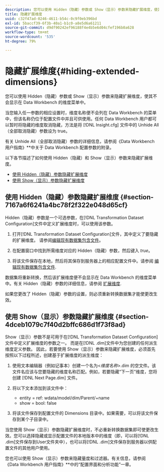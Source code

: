 ```yaml
---
description: 您可以使用 Hidden（隐藏）参数或 Show（显示）参数来隐藏扩展维度，使其不会显示在 Data Workbench 的维度菜单中。
title: 隐藏扩展维度
uuid: c32f47ad-0246-4611-b54c-0c9f0eb396bd
exl-id: 5baccf39-6f3b-40a1-b1c0-a8e5d6a61211
source-git-commit: d9df90242ef96188f4e4b5e6d04cfef196b0a628
workflow-type: tm+mt
source-wordcount: '535'
ht-degree: 79%

---
```


# 隐藏扩展维度{#hiding-extended-dimensions}

您可以使用 Hidden（隐藏）参数或 Show（显示）参数来隐藏扩展维度，使其不会显示在 Data Workbench 的维度菜单中。

当您输入任一参数的相应设置时，维度名称便不会列在 Data Workbench 的菜单中，但该名称仍位于配置文件中并且可供使用。任何 Data Workbench 用户都可以暂时将隐藏的维度取消隐藏，方法是将 [!DNL Insight.cfg] 文件中的 Unhide All（全部取消隐藏）参数设为 true。

有关 Unhide All（全部取消隐藏）参数的详细信息，请参阅《Data Workbench 用户指南》**&#x200B;中关于 Data Workbench 配置参数的附录。

以下各节描述了如何使用 Hidden（隐藏）和 Show（显示）参数来隐藏扩展维度。

* [使用 Hidden（隐藏）参数隐藏扩展维度](../../../../home/c-dataset-const-proc/c-dataset-config-tools/c-hide-dataset-comp/c-hide-ex-dim.md#section-7167a6f6241a4bc78f2f322e048d65cf)
* [使用 Show（显示）参数隐藏扩展维度](../../../../home/c-dataset-const-proc/c-dataset-config-tools/c-hide-dataset-comp/c-hide-ex-dim.md#section-4dceb1079c7f40d2bffc686d1f73f8ad)

## 使用 Hidden（隐藏）参数隐藏扩展维度 {#section-7167a6f6241a4bc78f2f322e048d65cf}

Hidden（隐藏）参数是一个可选参数，在[!DNL Transformation Dataset Configuration]文件中定义扩展维度时，可以使用该参数。

1. 打开[!DNL Transformation Dataset Configuration]文件，其中定义了要隐藏的扩展维度。 请参阅[编辑现有数据集包含文件](../../../../home/c-dataset-const-proc/c-dataset-inc-files/c-work-dataset-inc-files/t-edit-ex-dataset-inc-files.md#task-456c04e38ebc425fb35677a6bb6aa077)。

1. 在配置窗口中找到所需维度对应的 Hidden（隐藏）参数，然后键入 *true*。
1. 将该文件保存在本地，然后将其保存到服务器上的相应配置文件中。请参阅 [编辑现有数据集包含文件](../../../../home/c-dataset-const-proc/c-dataset-inc-files/c-work-dataset-inc-files/t-edit-ex-dataset-inc-files.md#task-456c04e38ebc425fb35677a6bb6aa077).

数据集将重新转换，然后该扩展维度便不会显示在 Data Workbench 的维度菜单中。有关 Hidden（隐藏）参数的详细信息，请参阅 [扩展维度](../../../../home/c-dataset-const-proc/c-ex-dim/c-abt-ex-dim.md).

如果您更改了 Hidden（隐藏）参数的设置，则必须重新转换数据集才能使更改生效。

## 使用 Show（显示）参数隐藏扩展维度  {#section-4dceb1079c7f40d2bffc686d1f73f8ad}

Show（显示）参数不是可用于在[!DNL Transformation Dataset Configuration]文件中定义扩展维度的参数之一。 而是在[!DNL .dim]文件中为您创建的任何派生维度定义参数。 因此，若要使用 Show（显示）参数来隐藏扩展维度，必须首先按照以下过程所述，创建基于扩展维度的派生维度：

1. 使用文本编辑器（例如记事本）创建一个名为&lt;*维度名称*>.dim 的空文件。该文件名应该与您要隐藏的维度名称匹配。例如，若要隐藏“下一页”维度，您将创建 [!DNL Next Page.dim] 文件。

1. 将以下文本添加到该文件中：

   * entity = ref: wdata/model/dim/Parent/+name
   * show = bool: false

1. 将该文件保存到配置文件的 Dimensions 目录中。如果需要，可以将该文件保存到某个子目录中。

当您使用 Show（显示）参数隐藏扩展维度时，不必重新转换数据集即可使更改生效。您可以选择隐藏或显示配置文件的本地版本中的维度（即，可以将[!DNL .dim]文件保存到User文件夹中），也可以将[!DNL .dim]文件保存到服务器以供配置文件的其他用户使用。

您也可以使用 Show（显示）参数来隐藏量度和过滤器。有关信息，请参阅《Data Workbench 用户指南》**&#x200B;中的“配置界面和分析功能”一章。

